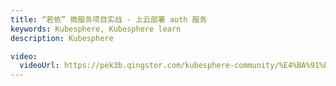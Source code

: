 ```yaml
---
title: “若依” 微服务项目实战 - 上云部署 auth 服务
keywords: Kubesphere, Kubesphere learn
description: Kubesphere

video:
  videoUrl: https://pek3b.qingstor.com/kubesphere-community/%E4%BA%91%E5%8E%9F%E7%94%9F%E5%AE%9E%E6%88%98/104%E3%80%81Kubernetes%E5%BA%94%E7%94%A8%E9%83%A8%E7%BD%B2%E5%AE%9E%E6%88%98-Java%E5%BE%AE%E6%9C%8D%E5%8A%A1%E4%B8%8A%E4%BA%91-auth%E4%B8%8A%E4%BA%91.mp4
---
```

